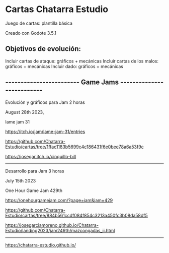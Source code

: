 # Cartas  Chatarra Estudio
Juego de cartas: plantilla básica

Creado con Godote 3.5.1

## Objetivos de evolución:

Incluir cartas de ataque: gráficos + mecánicas
Incluir cartas de los malos: gráficos + mecánicas
Incluir dado: gráficos + mecánicas

------------------------ Game Jams --------------------------
------------------------------------------------------------
Evolución y gráficos para Jam 2 horas

August 28th 2023,  

lame jam 31

https://itch.io/jam/lame-jam-31/entries

https://github.com/Chatarra-Estudio/cartas/tree/1ffac1183b5699c4c186431f6e0bee78a6a53f9c

https://josegar.itch.io/cinquillo-bill

------------------------------------------------------------

Desarrollo para Jam 3 horas

July 15th 2023

One Hour Game Jam  429th 

https://onehourgamejam.com/?page=jam&jam=429

https://github.com/Chatarra-Estudio/cartas/tree/884b561ccdf084f854c3213a450fc3b08da58df5

https://josegarciamoreno.github.io/Chatarra-Estudio/landing2023/jam249th/mazcongadas_ii.html

------------------------------------------------------------

https://chatarra-estudio.github.io/ 

